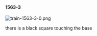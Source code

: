 #### 1563-3
![train-1563-3-0.png](https://github.com/lil-lab/nlvr/raw/master/nlvr/train/images/38/train-1563-3-0.png "train-1563-3-0.png")

there is a black square touching the base